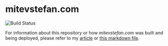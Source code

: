 # mitevstefan.com
![Build Status](https://github.com/mrmitew/mrmitew.github.io/actions/workflows/deploy-site.yml/badge.svg)

For information about this repository or how _mitevstefan.com_ was built and being deployed, please refer to my [article](https://mitevstefan.com/articles/how-i-replaced-travis-ci-with-github-actions-to-build-my-website) or [this markdown file](https://github.com/mrmitew/mrmitew.github.io/blob/release/_content/_articles/How%20I%20replaced%20Travis%20CI%20with%20GitHub%20Actions%20to%20build%20my%20website.md).